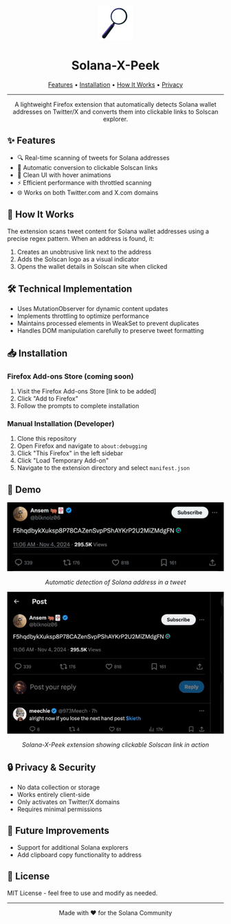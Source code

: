 <div align="center">
  <img src="icons/icon-48.png" alt="Solana-X-Peek Icon" width="80" height="80"/>
  
  # Solana-X-Peek
</div>

<div align="center">
  <p>
    <a href="#-features">Features</a> •
    <a href="#-installation">Installation</a> •
    <a href="#-how-it-works">How It Works</a> •
    <a href="#-privacy--security">Privacy</a>
  </p>
</div>

---

<div align="center">
  <p>A lightweight Firefox extension that automatically detects Solana wallet addresses on Twitter/X and converts them into clickable links to Solscan explorer.</p>
</div>

## ✨ Features

- 🔍 Real-time scanning of tweets for Solana addresses
- 🔗 Automatic conversion to clickable Solscan links
- 💫 Clean UI with hover animations
- ⚡ Efficient performance with throttled scanning
- 🌐 Works on both Twitter.com and X.com domains

## 🚀 How It Works

The extension scans tweet content for Solana wallet addresses using a precise regex pattern. When an address is found, it:

1. Creates an unobtrusive link next to the address
2. Adds the Solscan logo as a visual indicator
3. Opens the wallet details in Solscan site when clicked

## 🛠 Technical Implementation

- Uses MutationObserver for dynamic content updates
- Implements throttling to optimize performance
- Maintains processed elements in WeakSet to prevent duplicates
- Handles DOM manipulation carefully to preserve tweet formatting

## 📥 Installation

### Firefox Add-ons Store (coming soon)

1. Visit the Firefox Add-ons Store [link to be added]
2. Click "Add to Firefox"
3. Follow the prompts to complete installation

### Manual Installation (Developer)

1. Clone this repository
2. Open Firefox and navigate to `about:debugging`
3. Click "This Firefox" in the left sidebar
4. Click "Load Temporary Add-on"
5. Navigate to the extension directory and select `manifest.json`

## 📸 Demo

<div align="center">
  <img src="layout-assets/Example-1.png" alt="Solana address detection example" width="600"/>
  <p><em>Automatic detection of Solana address in a tweet</em></p>
  
![Solana-X-Peek in action](layout-assets/Solanaxpeek-demogif.gif)  <p><em> Solana-X-Peek extension showing clickable Solscan link in action</em></p>
</div>

## 🔒 Privacy & Security

- No data collection or storage
- Works entirely client-side
- Only activates on Twitter/X domains
- Requires minimal permissions

## 🔮 Future Improvements

- Support for additional Solana explorers
- Add clipboard copy functionality to address

## 📄 License

MIT License - feel free to use and modify as needed.

---

<div align="center">
  <p>Made with ❤️ for the Solana Community</p>
</div>
